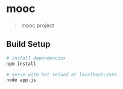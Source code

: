 # mooc

> mooc project

## Build Setup

``` bash
# install dependencies
npm install

# serve with hot reload at localhost:5555
node app.js

```

